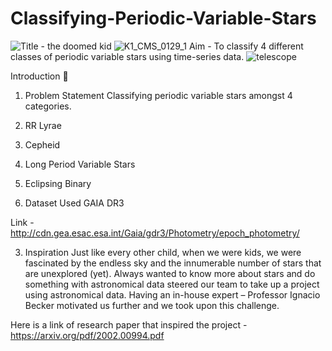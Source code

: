 # Classifying-Periodic-Variable-Stars
![Title - the doomed kid](https://user-images.githubusercontent.com/54232614/180894364-01e3bbfe-100c-42f8-a8e1-410a8b2bafa3.png)
![K1_CMS_0129_1](https://user-images.githubusercontent.com/54232614/180894391-8a87a100-586e-46a5-aabf-e9463bb9dd3b.jpg)
Aim - To classify 4 different classes of periodic variable stars using time-series data.
![telescope](https://user-images.githubusercontent.com/54232614/180894411-adcdaee1-5448-4183-a057-91e1f352914c.png)

Introduction 📰
1. Problem Statement
Classifying periodic variable stars amongst 4 categories.
1. RR Lyrae
2. Cepheid
3. Long Period Variable Stars
4. Eclipsing Binary


2. Dataset Used
GAIA DR3

Link - http://cdn.gea.esac.esa.int/Gaia/gdr3/Photometry/epoch_photometry/


3. Inspiration
Just like every other child, when we were kids, we were fascinated by the endless sky and the innumerable number of stars that are unexplored (yet).
Always wanted to know more about stars and do something with astronomical data steered our team to take up a project using astronomical data.
Having an in-house expert – Professor Ignacio Becker motivated us further and we took upon this challenge.

Here is a link of research paper that inspired the project - https://arxiv.org/pdf/2002.00994.pdf
